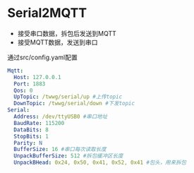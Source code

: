 # Serial2MQTT

- 接受串口数据，拆包后发送到MQTT
- 接受MQTT数据，发送到串口

通过src/config.yaml配置

```yaml
Mqtt:
  Host: 127.0.0.1
  Port: 1883
  Qos: 0
  UpTopic: /twwg/serial/up #上传topic
  DownTopic: /twwg/serial/down #下发topic
Serial:
  Address: /dev/ttyUSB0 #串口地址
  BaudRate: 115200
  DataBits: 8
  StopBits: 1
  Parity: N
  BufferSize: 16 #串口每次读取长度
  UnpackBufferSize: 512 #拆包缓冲区长度
  UnpackBHead: 0x24, 0x50, 0x41, 0x52, 0x41 #包头，用来拆包
```